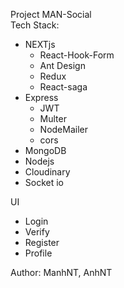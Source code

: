 Project MAN-Social  
Tech Stack:  
- NEXTjs
    - React-Hook-Form
    - Ant Design
    - Redux
    - React-saga
- Express
    - JWT
    - Multer
    - NodeMailer
    - cors
- MongoDB
- Nodejs 
- Cloudinary 
- Socket io

UI  
- Login
- Verify
- Register
- Profile

Author: 
ManhNT, 
AnhNT
